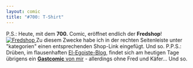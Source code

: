 ```yaml
---
layout: comic
title: "#700: T-Shirt"
---
```


P.S.: Heute, mit dem <strong>700.</strong> Comic, eröffnet endlich der <strong>Fredshop</strong>!
<a href="http://www.spreadshirt.net/shop.php?sid=125913" tagret="_blank"><img src="http://www.fonflatter.de/bilder/fredshirt.jpg" alt="Fredshop"> </a>
Zu diesem Zwecke habe ich in der rechten Seitenleiste unter "kategorien" einen entsprechenden Shop-Link eingefügt.
Und so.
P.P.S.: Drüben, im flausenhaften <a href="http://www.el-egoiste.de/blog/">El-Egoiste-Blog</a>, findet sich am heutigen Tage übrigens ein <a href="http://www.el-egoiste.de/blog/2007/08/19/gast-fonflatter-i-meer/"><strong>Gastcomic</strong> von mir</a> - allerdings ohne Fred und Käfer...
Und so.
